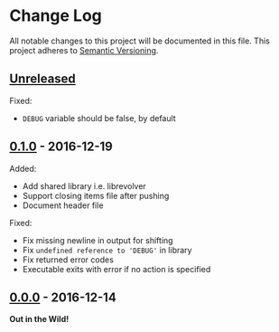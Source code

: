 # Change Log

All notable changes to this project will be documented in this file.
This project adheres to [Semantic Versioning](http://semver.org/).

## [Unreleased][Unreleased]

Fixed:

* `DEBUG` variable should be false, by default


## [0.1.0][0.1.0] - 2016-12-19

Added:

* Add shared library i.e. librevolver
* Support closing items file after pushing
* Document header file

Fixed:

* Fix missing newline in output for shifting
* Fix `undefined reference to 'DEBUG'` in library
* Fix returned error codes
* Executable exits with error if no action is specified


## [0.0.0][0.0.0] - 2016-12-14

**Out in the Wild!**


[0.0.0]:https://github.com/GochoMugo/revolver/releases/tag/v0.0.0
[0.1.0]:https://github.com/GochoMugo/revolver/releases/tag/v0.1.0
[Unreleased]: https://github.com/GochoMugo/revolver/compare/v0.1.0...master
